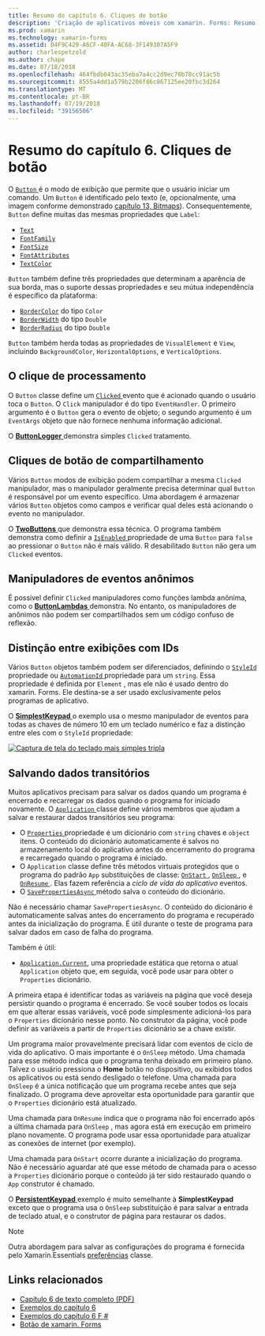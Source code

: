 ```yaml
---
title: Resumo do capítulo 6. Cliques de botão
description: 'Criação de aplicativos móveis com xamarin. Forms: Resumo do capítulo 6. Cliques de botão'
ms.prod: xamarin
ms.technology: xamarin-forms
ms.assetid: D4F9C429-A6CF-40FA-AC68-3F149307A5F9
author: charlespetzold
ms.author: chape
ms.date: 07/18/2018
ms.openlocfilehash: 464fbdb043ac35eba7a4cc2d9ec76b78cc91ac5b
ms.sourcegitcommit: 8555a4dd1a579b2206f86c867125ee20fbc3d264
ms.translationtype: MT
ms.contentlocale: pt-BR
ms.lasthandoff: 07/19/2018
ms.locfileid: "39156506"
---
```

# <a name="summary-of-chapter-6-button-clicks"></a>Resumo do capítulo 6. Cliques de botão

O [ `Button` ](xref:Xamarin.Forms.Button) é o modo de exibição que permite que o usuário iniciar um comando. Um `Button` é identificado pelo texto (e, opcionalmente, uma imagem conforme demonstrado [capítulo 13, Bitmaps](chapter13.md)). Consequentemente, `Button` define muitas das mesmas propriedades que `Label`:

- [`Text`](xref:Xamarin.Forms.Button.Text)
- [`FontFamily`](xref:Xamarin.Forms.Button.FontFamily)
- [`FontSize`](xref:Xamarin.Forms.Button.FontSize)
- [`FontAttributes`](xref:Xamarin.Forms.Button.FontAttributes)
- [`TextColor`](xref:Xamarin.Forms.Button.TextColor)

`Button` também define três propriedades que determinam a aparência de sua borda, mas o suporte dessas propriedades e seu mútua independência é específico da plataforma:

- [`BorderColor`](xref:Xamarin.Forms.Button.BorderColor) do tipo `Color`
- [`BorderWidth`](xref:Xamarin.Forms.Button.BorderWidth) do tipo `Double`
- [`BorderRadius`](xref:Xamarin.Forms.Button.BorderRadius) do tipo `Double`

`Button` também herda todas as propriedades de `VisualElement` e `View`, incluindo `BackgroundColor`, `HorizontalOptions`, e `VerticalOptions`.

## <a name="processing-the-click"></a>O clique de processamento

O `Button` classe define um [ `Clicked` ](xref:Xamarin.Forms.Button.Clicked) evento que é acionado quando o usuário toca o `Button`. O `Click` manipulador é do tipo `EventHandler`. O primeiro argumento é o `Button` gera o evento de objeto; o segundo argumento é um `EventArgs` objeto que não fornece nenhuma informação adicional.

O [ **ButtonLogger** ](https://github.com/xamarin/xamarin-forms-book-samples/tree/master/Chapter06/ButtonLogger) demonstra simples `Clicked` tratamento.

## <a name="sharing-button-clicks"></a>Cliques de botão de compartilhamento

Vários `Button` modos de exibição podem compartilhar a mesma `Clicked` manipulador, mas o manipulador geralmente precisa determinar qual `Button` é responsável por um evento específico. Uma abordagem é armazenar vários `Button` objetos como campos e verificar qual deles está acionando o evento no manipulador.

O [ **TwoButtons** ](https://github.com/xamarin/xamarin-forms-book-samples/tree/master/Chapter06/TwoButtons) que demonstra essa técnica. O programa também demonstra como definir a [ `IsEnabled` ](xref:Xamarin.Forms.VisualElement.IsEnabled) propriedade de uma `Button` para `false` ao pressionar o `Button` não é mais válido. R desabilitado `Button` não gera um `Clicked` eventos.

## <a name="anonymous-event-handlers"></a>Manipuladores de eventos anônimos

É possível definir `Clicked` manipuladores como funções lambda anônima, como o [ **ButtonLambdas** ](https://github.com/xamarin/xamarin-forms-book-samples/tree/master/Chapter06/ButtonLambdas) demonstra. No entanto, os manipuladores de anônimos não podem ser compartilhados sem um código confuso de reflexão.

## <a name="distinguishing-views-with-ids"></a>Distinção entre exibições com IDs

Vários `Button` objetos também podem ser diferenciados, definindo o [ `StyleId` ](xref:Xamarin.Forms.Element.StyleId) propriedade ou [ `AutomationId` ](xref:Xamarin.Forms.Element.AutomationId) propriedade para um `string`. Essa propriedade é definida por `Element` , mas ele não é usado dentro do xamarin. Forms. Ele destina-se a ser usado exclusivamente pelos programas de aplicativo.

O [ **SimplestKeypad** ](https://github.com/xamarin/xamarin-forms-book-samples/tree/master/Chapter06/SimplestKeypad) o exemplo usa o mesmo manipulador de eventos para todas as chaves de número 10 em um teclado numérico e faz a distinção entre eles com o `StyleId` propriedade:

[![Captura de tela do teclado mais simples tripla](images/ch06fg04-small.png "Calculadora")](images/ch06fg04-large.png#lightbox "Calculadora")

## <a name="saving-transient-data"></a>Salvando dados transitórios

Muitos aplicativos precisam para salvar os dados quando um programa é encerrado e recarregar os dados quando o programa for iniciado novamente. O [ `Application` ](xref:Xamarin.Forms.Application) classe define vários membros que ajudam a salvar e restaurar dados transitórios seu programa:

- O [ `Properties` ](xref:Xamarin.Forms.Application.Properties) propriedade é um dicionário com `string` chaves e `object` itens. O conteúdo do dicionário automaticamente é salvos no armazenamento local do aplicativo antes do encerramento do programa e recarregado quando o programa é iniciado.
- O `Application` classe define três métodos virtuais protegidos que o programa do padrão `App` substituições de classe: [ `OnStart` ](xref:Xamarin.Forms.Application.OnStart), [ `OnSleep` ](xref:Xamarin.Forms.Application.OnSleep), e [ `OnResume` ](xref:Xamarin.Forms.Application.OnResume). Elas fazem referência a *ciclo de vida do aplicativo* eventos.
- O [ `SavePropertiesAsync` ](xref:Xamarin.Forms.Application.SavePropertiesAsync) método salva o conteúdo do dicionário.

Não é necessário chamar `SavePropertiesAsync`. O conteúdo do dicionário é automaticamente salvas antes do encerramento do programa e recuperado antes da inicialização do programa. É útil durante o teste de programa para salvar dados em caso de falha do programa.

Também é útil:

- [`Application.Current`](xref:Xamarin.Forms.Application.Current), uma propriedade estática que retorna o atual `Application` objeto que, em seguida, você pode usar para obter o `Properties` dicionário.

A primeira etapa é identificar todas as variáveis na página que você deseja persistir quando o programa é encerrado. Se você souber todos os locais em que alterar essas variáveis, você pode simplesmente adicioná-los para o `Properties` dicionário nesse ponto. No construtor da página, você pode definir as variáveis a partir de `Properties` dicionário se a chave existir.

Um programa maior provavelmente precisará lidar com eventos de ciclo de vida do aplicativo. O mais importante é o `OnSleep` método. Uma chamada para esse método indica que o programa tenha deixado em primeiro plano. Talvez o usuário pressiona o **Home** botão no dispositivo, ou exibidos todos os aplicativos ou está sendo desligado o telefone. Uma chamada para `OnSleep` é a única notificação que um programa recebe antes que seja finalizado. O programa deve aproveitar esta oportunidade para garantir que o `Properties` dicionário está atualizado.

Uma chamada para `OnResume` indica que o programa não foi encerrado após a última chamada para `OnSleep` , mas agora está em execução em primeiro plano novamente. O programa pode usar essa oportunidade para atualizar as conexões de internet (por exemplo).

Uma chamada para `OnStart` ocorre durante a inicialização do programa. Não é necessário aguardar até que esse método de chamada para o acesso a `Properties` dicionário porque o conteúdo já ter sido restaurado quando o `App` construtor é chamado.

O [ **PersistentKeypad** ](https://github.com/xamarin/xamarin-forms-book-samples/tree/master/Chapter06/PersistentKeypad) exemplo é muito semelhante à **SimplestKeypad** exceto que o programa usa o `OnSleep` substituição é para salvar a entrada de teclado atual, e o construtor de página para restaurar os dados.

> [!NOTE]
> Outra abordagem para salvar as configurações do programa é fornecida pelo Xamarin.Essentials [preferências](~/essentials/preferences.md) classe.

## <a name="related-links"></a>Links relacionados

- [Capítulo 6 de texto completo (PDF)](https://download.xamarin.com/developer/xamarin-forms-book/XamarinFormsBook-Ch06-Apr2016.pdf)
- [Exemplos do capítulo 6](https://github.com/xamarin/xamarin-forms-book-samples/tree/master/Chapter06)
- [Exemplos do capítulo 6 F #](https://github.com/xamarin/xamarin-forms-book-samples/tree/master/Chapter06/FS)
- [Botão de xamarin. Forms](~/xamarin-forms/user-interface/button.md)
